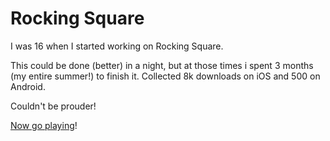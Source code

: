 # Rocking Square
I was 16 when I started working on Rocking Square.

This could be done (better) in a night, but at those times i spent 3 months (my entire summer!) to finish it. Collected 8k downloads on iOS and 500 on Android. 

Couldn't be prouder!

[Now go playing](ingsquare.netlify.app)!
